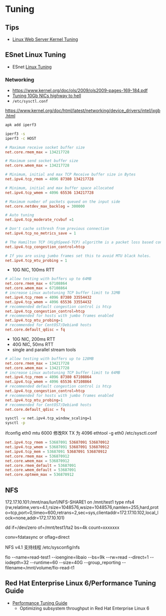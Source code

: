 # Tuning

## Tips
* [Linux Web Server Kernel Tuning](https://gist.github.com/kgriffs/4027835)

## ESnet Linux Tuning
* ESnet [Linux Tuning](https://fasterdata.es.net/host-tuning/linux/)


### Networking
* https://www.kernel.org/doc/ols/2009/ols2009-pages-169-184.pdf
* [Tuning 10Gb NICs highway to hell](https://darksideclouds.wordpress.com/2016/10/10/tuning-10gb-nics-highway-to-hell/)
* `/etc/sysctl.conf`

https://www.kernel.org/doc/html/latest/networking/device_drivers/intel/ixgb.html

```bash
apk add iperf3

iperf3 -s
iperf3 -c HOST


```

```conf
# Maximum receive socket buffer size
net.core.rmem_max = 134217728 

# Maximum send socket buffer size
net.core.wmem_max = 134217728 

# Minimum, initial and max TCP Receive buffer size in Bytes
net.ipv4.tcp_rmem = 4096 87380 134217728 

# Minimum, initial and max buffer space allocated
net.ipv4.tcp_wmem = 4096 65536 134217728 

# Maximum number of packets queued on the input side
net.core.netdev_max_backlog = 300000 

# Auto tuning
net.ipv4.tcp_moderate_rcvbuf =1

# Don't cache ssthresh from previous connection
net.ipv4.tcp_no_metrics_save = 1

# The Hamilton TCP (HighSpeed-TCP) algorithm is a packet loss based congestion control and is more aggressive pushing up to max bandwidth (total BDP) and favors hosts with lower TTL / VARTTL.
net.ipv4.tcp_congestion_control=htcp

# If you are using jumbo frames set this to avoid MTU black holes.
net.ipv4.tcp_mtu_probing = 1
```

* 10G NIC, 100ms RTT

```conf
# allow testing with buffers up to 64MB 
net.core.rmem_max = 67108864 
net.core.wmem_max = 67108864 
# increase Linux autotuning TCP buffer limit to 32MB
net.ipv4.tcp_rmem = 4096 87380 33554432
net.ipv4.tcp_wmem = 4096 65536 33554432
# recommended default congestion control is htcp 
net.ipv4.tcp_congestion_control=htcp
# recommended for hosts with jumbo frames enabled
net.ipv4.tcp_mtu_probing=1
# recommended for CentOS7/Debian8 hosts
net.core.default_qdisc = fq
```

* 10G NIC, 200ms RTT
* 40G NIC, 50ms RTT
* single and parallel stream tools

```conf
# allow testing with buffers up to 128MB
net.core.rmem_max = 134217728 
net.core.wmem_max = 134217728 
# increase Linux autotuning TCP buffer limit to 64MB
net.ipv4.tcp_rmem = 4096 87380 67108864
net.ipv4.tcp_wmem = 4096 65536 67108864
# recommended default congestion control is htcp 
net.ipv4.tcp_congestion_control=htcp
# recommended for hosts with jumbo frames enabled
net.ipv4.tcp_mtu_probing=1
# recommended for CentOS7/Debian8 hosts
net.core.default_qdisc = fq
```

```bash
sysctl -w net.ipv4.tcp_window_scaling=1
sysctl -p
```

ifconfig eth0 mtu 6000
修改RX  TX 为 4096
ethtool -g eth0
/etc/sysctl.conf

```conf
net.ipv4.tcp_rmem = 53687091 53687091 536870912
net.ipv4.tcp_wmem = 53687091 53687091 536870912
net.ipv4.tcp_mem = 53687091 53687091 536870912
net.core.rmem_max = 536870912
net.core.wmem_max = 536870912
net.core.rmem_default = 53687091
net.core.wmem_default = 53687091
net.core.optmem_max = 536870912
```

## NFS

172.17.10.101:/mnt/nas/lun1/NFS-SHARE1 on /mnt/test1 type nfs4 (rw,relatime,vers=4.1,rsize=1048576,wsize=1048576,namlen=255,hard,proto=tcp,port=0,timeo=600,retrans=2,sec=sys,clientaddr=172.17.10.102,local_lock=none,addr=172.17.10.101)

dd if=/dev/zero of=/mnt/test1/ta2 bs=4k count=xxxxxxx 

conv=fdatasync or oflag=direct 

NFS v4.1 支持线程 /etc/sysconfig/nfs

fio --name=read-test1 --ioengine=libaio --bs=9k --rw=read --direct=1 --iodepth=32 --runtime=60 --size=40G --group_reporting --filename=/mnt/volume/fio-read-t1

## Red Hat Enterprise Linux 6/Performance Tuning Guide
* [Performance Tuning Guide](https://access.redhat.com/documentation/en-US/Red_Hat_Enterprise_Linux/6/html-single/Performance_Tuning_Guide/index.html)
  * Optimizing subsystem throughput in Red Hat Enterprise Linux 6
